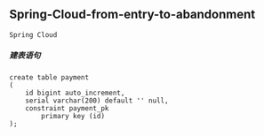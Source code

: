 ## Spring-Cloud-from-entry-to-abandonment
~~~~
Spring Cloud
~~~~
##### 建表语句
~~~~
create table payment
(
	id bigint auto_increment,
	serial varchar(200) default '' null,
	constraint payment_pk
		primary key (id)
);

